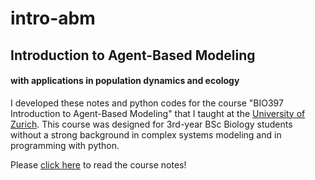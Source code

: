 # intro-abm

## Introduction to Agent-Based Modeling
#### with applications in population dynamics and ecology

I developed these notes and python codes for the course "BIO397 Introduction to Agent-Based Modeling" that I taught at the [University of Zurich](https://www.biologie.uzh.ch/de/Studium/AllgemeineInformationen/OLATFS2016.html). This course was designed for 3rd-year BSc Biology students without a strong background in complex systems modeling and in programming with python.

Please [click here](https://github.com/callegaris/intro-abm/blob/master/github_notes.pdf) to read the course notes!
